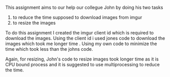 This assignment aims to our help our collegue John by doing his two tasks
1. to reduce the time supposed to download images from imgur
2. to resize the images

To do this assignment 
I created the imgur client id which is required to download the images. Using the client id i used jones code to download the images which took me longer time . Using my own code to minimize the time which took less than the johns code.

Again, for resizing, John's code to resize images took longer time as it is CPU bound process and it is suggested to use multiprocessing to reduce the time.
